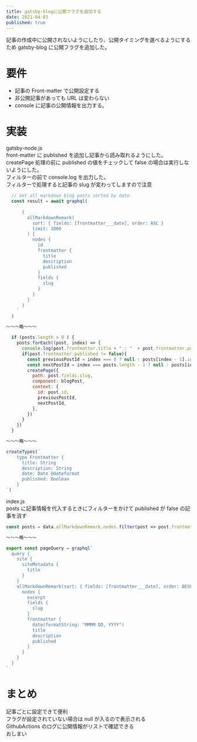 ```yaml
---
title: gatsby-blogに公開フラグを追加する
date: 2021-04-03
published: true
---
```


記事の作成中に公開されないようにしたり、公開タイミングを選べるようにするため gatsby-blog に公開フラグを追加した。

# 要件

- 記事の Front-matter で公開設定する
- 非公開記事があっても URL は変わらない
- console に記事の公開情報を出力する。

# 実装

gatsby-node.js  
front-matter に published を追加し記事から読み取れるようにした。  
createPage 処理の前に published の値をチェックして false の場合は実行しないようにした。  
フィルターの前で console.log を出力した。  
フィルターで処理すると記事の slug が変わってしますので注意

```js
  // Get all markdown blog posts sorted by date
  const result = await graphql(
    `
      {
        allMarkdownRemark(
          sort: { fields: [frontmatter___date], order: ASC }
          limit: 1000
        ) {
          nodes {
            id
            frontmatter {
              title
              description
              published
            }
            fields {
              slug
            }
          }
        }
      }
    `
  )

〜〜〜略〜〜〜

  if (posts.length > 0 ) {
    posts.forEach((post, index) => {
      console.log(post.frontmatter.title + " : "  + post.frontmatter.published)
      if(post.frontmatter.published != false){
        const previousPostId = index === 0 ? null : posts[index - 1].id
        const nextPostId = index === posts.length - 1 ? null : posts[index + 1].id
        createPage({
          path: post.fields.slug,
          component: blogPost,
          context: {
            id: post.id,
            previousPostId,
            nextPostId,
          },
        })
      }
    })
  }

〜〜〜略〜〜〜

createTypes(`
    type Frontmatter {
      title: String
      description: String
      date: Date @dateformat
      published: Boolean
    }
`)
```

index.js  
posts に記事情報を代入するときにフィルターをかけて published が false の記事を消す

```js
const posts = data.allMarkdownRemark.nodes.filter(post => post.frontmatter.published != false)

〜〜〜略〜〜〜

export const pageQuery = graphql`
  query {
    site {
      siteMetadata {
        title
      }
    }
    allMarkdownRemark(sort: { fields: [frontmatter___date], order: DESC }) {
      nodes {
        excerpt
        fields {
          slug
        }
        frontmatter {
          date(formatString: "MMMM DD, YYYY")
          title
          description
          published
        }
      }
    }
  }
`
```

# まとめ

記事ごとに設定できて便利  
フラグが設定されていない場合は null が入るので表示される  
GithubActions のログに公開情報がリストで確認できる  
おしまい
